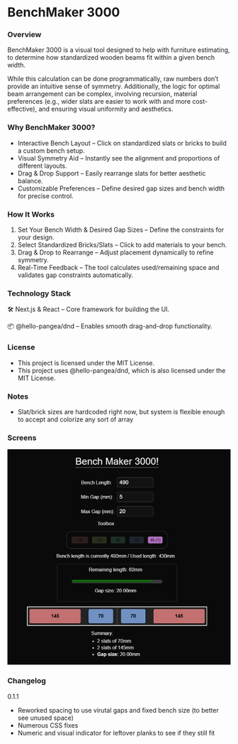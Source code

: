 # BenchMaker 3000

### Overview

BenchMaker 3000 is a visual tool designed to help with furniture estimating, to determine how standardized wooden beams fit within a given bench width.

While this calculation can be done programmatically, raw numbers don’t provide an intuitive sense of symmetry. Additionally, the logic for optimal beam arrangement can be complex, involving recursion, material preferences (e.g., wider slats are easier to work with and more cost-effective), and ensuring visual uniformity and aesthetics.

### Why BenchMaker 3000?

* Interactive Bench Layout – Click on standardized slats or bricks to build a custom bench setup.
* Visual Symmetry Aid – Instantly see the alignment and proportions of different layouts.
* Drag & Drop Support – Easily rearrange slats for better aesthetic balance.
* Customizable Preferences – Define desired gap sizes and bench width for precise control.

### How It Works

1. Set Your Bench Width & Desired Gap Sizes – Define the constraints for your design.
2. Select Standardized Bricks/Slats – Click to add materials to your bench.
3. Drag & Drop to Rearrange – Adjust placement dynamically to refine symmetry.
4. Real-Time Feedback – The tool calculates used/remaining space and validates gap constraints automatically.

### Technology Stack

🛠 Next.js & React – Core framework for building the UI.

📦 @hello-pangea/dnd – Enables smooth drag-and-drop functionality.

### License

* This project is licensed under the MIT License.
* This project uses @hello-pangea/dnd, which is also licensed under the MIT License.

### Notes

* Slat/brick sizes are hardcoded right now, but system is flexible enough to accept and colorize any sort of array

### Screens

![product screenshot](image-2.png)

### Changelog

0.1.1

* Reworked spacing to use virutal gaps and fixed bench size (to better see unused space)
* Numerous CSS fixes
* Numeric and visual indicator for leftover planks to see if they still fit
